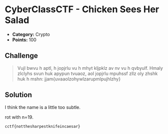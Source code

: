 # CyberClassCTF - Chicken Sees Her Salad

* **Category:** Crypto
* **Points:** 100

## Challenge

> Vujl bwvu h aptl, h jopjrlu vu h mhyt kljpklz av nv vu h qvbyulf. Hmaly zlclyhs svun huk apypun tvuaoz, aol jopjrlu mpuhssf zllz oly zhshk huk h mshn: jjam{uvaaolzohywlzarupmlpujhlzhy}

## Solution

I think the name is a little too subtle.

rot with n=19.


```
cctf{notthesharpestknifeincaesar}
```